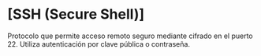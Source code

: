 # [SSH (Secure Shell)]

Protocolo que permite acceso remoto seguro mediante cifrado en el puerto 22. Utiliza autenticación por clave pública o contraseña.
